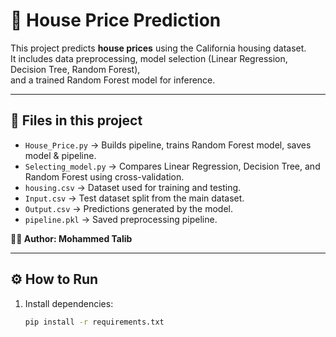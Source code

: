 # 🏡 House Price Prediction

This project predicts **house prices** using the California housing dataset.  
It includes data preprocessing, model selection (Linear Regression, Decision Tree, Random Forest),  
and a trained Random Forest model for inference.

---

## 📂 Files in this project
- `House_Price.py` → Builds pipeline, trains Random Forest model, saves model & pipeline.  
- `Selecting_model.py` → Compares Linear Regression, Decision Tree, and Random Forest using cross-validation.  
- `housing.csv` → Dataset used for training and testing.  
- `Input.csv` → Test dataset split from the main dataset.  
- `Output.csv` → Predictions generated by the model.  
- `pipeline.pkl` → Saved preprocessing pipeline.   

**👨‍💻 Author: Mohammed Talib**

---

## ⚙️ How to Run
1. Install dependencies:
   ```bash
   pip install -r requirements.txt

